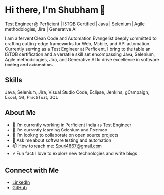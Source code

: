 # Hi there, I'm Shubham 👋

Test Engineer @ Perficient | ISTQB Certified | Java | Selenium | Agile methodologies, Jira | Generative AI

I am a fervent Clean Code and Automation Evangelist deeply committed to crafting cutting-edge frameworks for Web, Mobile, and API automation. Currently serving as a Test Engineer at Perficient, I bring to the table an ISTQB certification and a versatile skill set encompassing Java, Selenium, Agile methodologies, Jira, and Generative AI to drive excellence in software testing and automation.


## Skills
 Java, Selenium, Jira, Visual Studio Code, Eclipse, Jenkins, gCampaign, Excel, Git, PractiTest, SQL

## About Me
- 🔭 I’m currently working in Perficient India as Test Engineer
- 🌱 I’m currently learning Selenium and Postman
- 👯 I’m looking to collaborate on open source projects
- 💬 Ask me about software testing and automation
- 📫 How to reach me: Spuri4867@gmail.com
- ⚡ Fun fact: I love to explore new technologies and write blogs

## Connect with Me
- [LinkedIn](https://www.linkedin.com/in/shubhampuri07)
- [GitHub](https://github.com/shubham-puri07)
